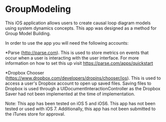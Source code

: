 GroupModeling
=============

This iOS application allows users to create causal loop diagram models using system dynamics concepts.  This app was designed as a method for Group Model Building.


In order to use the app you will need the following accounts:

*Parse (http://parse.com). This is used to store metrics on events that occur when a user is interacting with the user interface.  For more information on how to set this up visit https://parse.com/apps/quickstart

*Dropbox Chooser (https://www.dropbox.com/developers/dropins/chooser/ios).  This is used to access a user's Dropbox account to open up saved files. Saving files to Dropbox is used through a UIDocumentInteractionController as the Dropbox Saver had not been implemented at the time of implementation.

Note: This app has been tested on iOS 5 and iOS6. This app has not been tested or used with iOS 7.  Additionally, this app has not been submitted to the iTunes store for approval.
